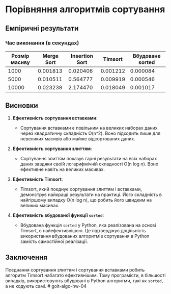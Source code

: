 # Порівняння алгоритмів сортування

## Емпіричні результати

### Час виконання (в секундах)

| Розмір масиву | Merge Sort | Insertion Sort | Timsort | Вбудоване sorted |
|---------------|-------------|----------------|---------|------------------|
| 1000          | 0.001813    | 0.020406       | 0.001212| 0.000084         |
| 5000          | 0.010511    | 0.564777       | 0.009919| 0.000546         |
| 10000         | 0.023238    | 2.174470       | 0.018049| 0.001017         |

## Висновки

1. **Ефективність сортування вставками**:
   - Сортування вставками є повільним на великих наборах даних через квадратичну складність O(n^2). Воно підходить лише для невеликих масивів або майже відсортованих даних.

2. **Ефективність сортування злиттям**:
   - Сортування злиттям показує гарні результати на всіх наборах даних завдяки своїй логарифмічній складності O(n log n). Воно ефективне навіть на великих масивах.

3. **Ефективність Timsort**:
   - Timsort, який поєднує сортування злиттям і вставками, демонструє найкращі результати на практиці. Його складність в найгіршому випадку O(n log n), що робить його швидким на великих масивах. 

4. **Ефективність вбудованої функції `sorted`**:
   - Вбудована функція `sorted` у Python, яка реалізована на основі Timsort, є найефективнішою. Це підтверджує доцільність використання вбудованих алгоритмів сортування в Python замість самостійної реалізації.

## Заключення
Поєднання сортування злиттям і сортування вставками робить алгоритм Timsort набагато ефективнішим. Тому програмісти, в більшості випадків, використовують вбудовані в Python алгоритми, такі як `sorted`, а не кодують самі.
#   g o i t - a l g o - h w - 0 4  
 